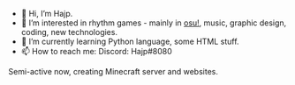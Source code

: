 - 👋 Hi, I’m Hajp.
- 👀 I’m interested in rhythm games - mainly in [osu!](https://osu.ppy.sh/home), music, graphic design, coding, new technologies.
- 🌱 I’m currently learning Python language, some HTML stuff.
- 📫 How to reach me: Discord: Hajp#8080


Semi-active now, creating Minecraft server and websites.
